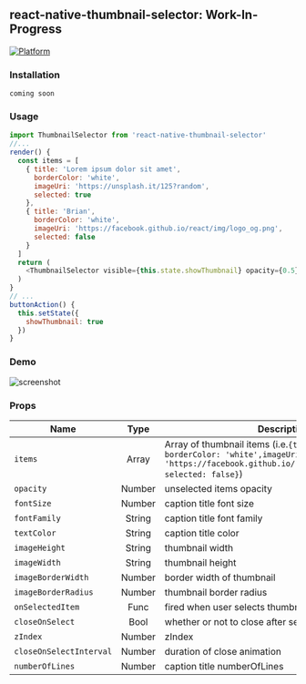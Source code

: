 ## react-native-thumbnail-selector: Work-In-Progress

[![Platform](https://img.shields.io/badge/platform-react--native-lightgrey.svg)](http://facebook.github.io/react-native/)

### Installation
```coming soon```

### Usage
```javascript
import ThumbnailSelector from 'react-native-thumbnail-selector'
//...
render() {
  const items = [
    { title: 'Lorem ipsum dolor sit amet',
      borderColor: 'white',
      imageUri: 'https://unsplash.it/125?random',
      selected: true
    },
    { title: 'Brian',
      borderColor: 'white',
      imageUri: 'https://facebook.github.io/react/img/logo_og.png',
      selected: false
    }
  ]
  return (
    <ThumbnailSelector visible={this.state.showThumbnail} opacity={0.5} items={items} />
  )
}
// ...
buttonAction() {
  this.setState({
    showThumbnail: true
  })
}
```

### Demo

![screenshot](https://raw.github.com/testshallpass/react-native-thumbnail-selector/master/screenshots/demo.gif)

### Props

| Name | Type | Description | Default |
| --- | :---: | --- | --- |
| ```items``` | Array  | Array of thumbnail items (i.e.`{title: 'Brian', borderColor: 'white',imageUri: 'https://facebook.github.io/react/img/logo_og.png', selected: false}`) | []
| ```opacity``` | Number  | unselected items opacity | 0.8
| ```fontSize``` | Number  | caption title font size| 16
| ```fontFamily``` | String  | caption title font family| Avenir
| ```textColor``` | String  | caption title color | 1
| ```imageHeight``` | String  | thumbnail width | 125
| ```imageWidth``` | String  | thumbnail height | 125
| ```imageBorderWidth``` | Number | border width of thumbnail | 2
| ```imageBorderRadius``` | Number  | thumbnail border radius | 2
| ```onSelectedItem``` | Func  | fired when user selects thumbnail | null
| ```closeOnSelect``` | Bool  | whether or not to close after selection | true
| ```zIndex``` | Number  | zIndex | 0
| ```closeOnSelectInterval``` | Number  | duration of close animation | 200
| ```numberOfLines``` | Number  | caption title numberOfLines | 2

